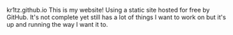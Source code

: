 kr1tz.github.io
This is my website! Using a static site hosted for free by GitHub. It's not complete yet still has a lot of things I want to work on but it's up and running the way I want it to.
